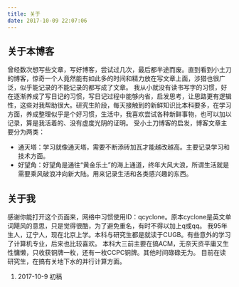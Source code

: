 ```yaml
---
title: 关于
date: 2017-10-09 22:07:06
---
```

## 关于本博客
曾经数次想写些文章，写好博客，尝试过几次，最后都半途而废。直到看到小土刀的博客，惊奇一个人竟然能有如此多的时间和精力放在写文章上面，涉猎也很广泛，似乎能记录的不能记录的都写成了文章。
我从小就没有读书写字的习惯，好在逐渐养成了写日记的习惯，写日记过程中能够内省，启发思考，让思路更有逻辑性，这些对我帮助很大。研究生阶段，每天接触到的新鲜知识比本科要多，在学习方面，养成整理似乎是个好习惯，生活中，我喜欢尝试各种新鲜事物，也可以加以记录，算是我活着的、没有虚度光阴的证明。
受小土刀博客的启发，博客文章主要分为两类：

* 通天塔：学习就像通天塔，需要不断添砖加瓦才能越改越高。主要记录学习和技术方面。
* 好望角：好望角是通往“黄金乐土”的海上通道，终年大风大浪，所谓生活就是需要乘风破浪冲向新大陆。用来记录生活和各类感兴趣的东西。

## 关于我
感谢你能打开这个页面来，网络中习惯使用ID：qcyclone。原本cyclone是英文单词飓风的意思，只是觉得很酷，为了避免重名，有时不得以加上q或qq。
我95年生人，辽宁人，现在北京上学。本科与研究生都是就读于CUGB。有些意外的学习了计算机专业，后来也比较喜欢。
本科大三前主要在搞ACM，无奈天资平庸又生性慵懒，只收获铜牌一枚，还有一枚CCPC铜牌。其他时间碌碌无为。
目前在读研究生，在搞有关地下水的并行计算方面。

1. 2017-10-9 初稿

